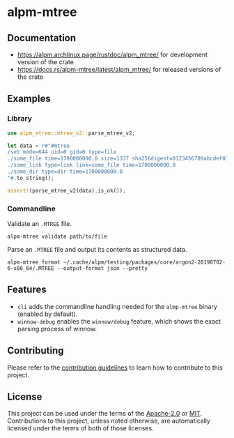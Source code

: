 # alpm-mtree

## Documentation

- <https://alpm.archlinux.page/rustdoc/alpm_mtree/> for development version of the crate
- <https://docs.rs/alpm-mtree/latest/alpm_mtree/> for released versions of the crate

## Examples

### Library

```rust
use alpm_mtree::mtree_v2::parse_mtree_v2;

let data = r#"#mtree
/set mode=644 uid=0 gid=0 type=file
./some_file time=1700000000.0 size=1337 sha256digest=0123456789abcdef0123456789abcdef0123456789abcdef0123456789abcdef
./some_link type=link link=some_file time=1700000000.0
./some_dir type=dir time=1700000000.0
"#.to_string();

assert!(parse_mtree_v2(data).is_ok());
```

### Commandline

Validate an `.MTREE` file.

```shell
alpm-mtree validate path/to/file
```

Parse an `.MTREE` file and output its contents as structured data.

```shell
alpm-mtree format ~/.cache/alpm/testing/packages/core/argon2-20190702-6-x86_64/.MTREE --output-format json --pretty
```

## Features

- `cli` adds the commandline handling needed for the `almp-mtree` binary (enabled by default).
- `winnow-debug` enables the `winnow/debug` feature, which shows the exact parsing process of winnow.

## Contributing

Please refer to the [contribution guidelines] to learn how to contribute to this project.

## License

This project can be used under the terms of the [Apache-2.0] or [MIT].
Contributions to this project, unless noted otherwise, are automatically licensed under the terms of both of those licenses.

[contribution guidelines]: ../CONTRIBUTING.md
[Apache-2.0]: ../LICENSES/Apache-2.0.txt
[MIT]: ../LICENSES/MIT.txt
